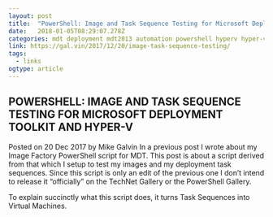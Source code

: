 ```yaml
---
layout: post 
title:  "PowerShell: Image and Task Sequence Testing for Microsoft Deployment Toolkit and Hyper-V – Stick To The Script!" 
date:   2018-01-05T08:29:07.278Z 
categories: mdt deployment mdt2013 automation powershell hyperv hyper-v
link: https://gal.vin/2017/12/20/image-task-sequence-testing/ 
tags:
  - links
ogtype: article 
---
```


## POWERSHELL: IMAGE AND TASK SEQUENCE TESTING FOR MICROSOFT DEPLOYMENT TOOLKIT AND HYPER-V
Posted on 20 Dec 2017 by Mike Galvin
In a previous post I wrote about my Image Factory PowerShell script for MDT. This post is about a script derived from that which I setup to test my images and my deployment task sequences. Since this script is only an edit of the previous one I don’t intend to release it “officially” on the TechNet Gallery or the PowerShell Gallery.

To explain succinctly what this script does, it turns Task Sequences into Virtual Machines.